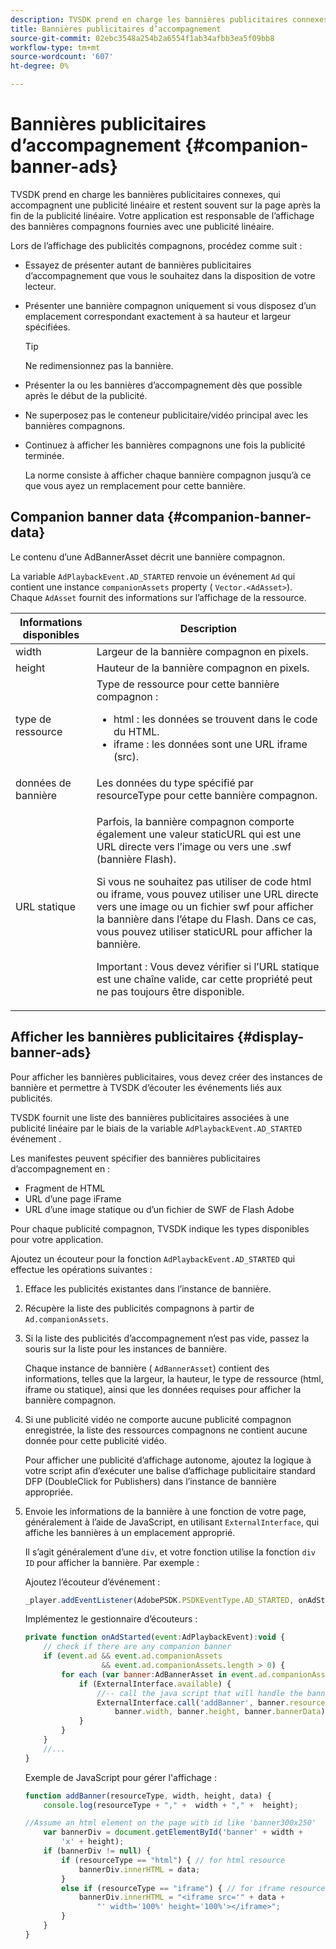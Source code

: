 ```yaml
---
description: TVSDK prend en charge les bannières publicitaires connexes, qui accompagnent une publicité linéaire et restent souvent sur la page après la fin de la publicité linéaire. Votre application est responsable de l’affichage des bannières compagnons fournies avec une publicité linéaire.
title: Bannières publicitaires d’accompagnement
source-git-commit: 02ebc3548a254b2a6554f1ab34afbb3ea5f09bb8
workflow-type: tm+mt
source-wordcount: '607'
ht-degree: 0%

---
```


# Bannières publicitaires d’accompagnement {#companion-banner-ads}

TVSDK prend en charge les bannières publicitaires connexes, qui accompagnent une publicité linéaire et restent souvent sur la page après la fin de la publicité linéaire. Votre application est responsable de l’affichage des bannières compagnons fournies avec une publicité linéaire.

Lors de l’affichage des publicités compagnons, procédez comme suit :

* Essayez de présenter autant de bannières publicitaires d’accompagnement que vous le souhaitez dans la disposition de votre lecteur.
* Présenter une bannière compagnon uniquement si vous disposez d’un emplacement correspondant exactement à sa hauteur et largeur spécifiées.

  >[!TIP]
  >
  >Ne redimensionnez pas la bannière.

* Présenter la ou les bannières d’accompagnement dès que possible après le début de la publicité.
* Ne superposez pas le conteneur publicitaire/vidéo principal avec les bannières compagnons.
* Continuez à afficher les bannières compagnons une fois la publicité terminée.

  La norme consiste à afficher chaque bannière compagnon jusqu’à ce que vous ayez un remplacement pour cette bannière.

## Companion banner data {#companion-banner-data}

Le contenu d’une AdBannerAsset décrit une bannière compagnon.

<!--<a id="section_D730B4FD6FD749E9860B6A07FC110552"></a>-->

La variable `AdPlaybackEvent.AD_STARTED` renvoie un événement `Ad` qui contient une instance `companionAssets` property ( `Vector.<AdAsset>`).
Chaque `AdAsset` fournit des informations sur l’affichage de la ressource.

<table id="table_760C885E2DCA4BE983CC57FDA7BD5B14"> 
 <thead> 
  <tr> 
   <th colname="col1" class="entry"> Informations disponibles </th> 
   <th colname="col2" class="entry"> Description </th> 
  </tr> 
 </thead>
 <tbody> 
  <tr> 
   <td colname="col1"> width </td> 
   <td colname="col2"> Largeur de la bannière compagnon en pixels. </td> 
  </tr> 
  <tr> 
   <td colname="col1"> height </td> 
   <td colname="col2"> Hauteur de la bannière compagnon en pixels. </td> 
  </tr> 
  <tr> 
   <td colname="col1"> type de ressource </td> 
   <td colname="col2">Type de ressource pour cette bannière compagnon : 
    <ul id="ul_A067787FE49E4B6095BE0AC1D447DBB3"> 
     <li id="li_02B7224C67004095B3F6E50FD21E507E">html : les données se trouvent dans le code du HTML. </li> 
     <li id="li_5F37E14472424F808C6094F42009E676">iframe : les données sont une URL iframe (src). </li> 
    </ul> </td> 
  </tr> 
  <tr> 
   <td colname="col1"> données de bannière </td> 
   <td colname="col2"> Les données du type spécifié par <span class="codeph"> resourceType</span> pour cette bannière compagnon. </td> 
  </tr> 
  <tr> 
   <td colname="col1"> URL statique </td> 
   <td colname="col2"> <p>Parfois, la bannière compagnon comporte également une valeur staticURL qui est une URL directe vers l’image ou vers une <span class="filepath"> .swf</span> (bannière Flash). </p> <p>Si vous ne souhaitez pas utiliser de code html ou iframe, vous pouvez utiliser une URL directe vers une image ou un fichier swf pour afficher la bannière dans l’étape du Flash. Dans ce cas, vous pouvez utiliser staticURL pour afficher la bannière. </p> <p>Important : Vous devez vérifier si l’URL statique est une chaîne valide, car cette propriété peut ne pas toujours être disponible. </p> </td> 
  </tr> 
 </tbody> 
</table>

## Afficher les bannières publicitaires {#display-banner-ads}

Pour afficher les bannières publicitaires, vous devez créer des instances de bannière et permettre à TVSDK d’écouter les événements liés aux publicités.

TVSDK fournit une liste des bannières publicitaires associées à une publicité linéaire par le biais de la variable `AdPlaybackEvent.AD_STARTED` événement .

Les manifestes peuvent spécifier des bannières publicitaires d’accompagnement en :

* Fragment de HTML
* URL d’une page iFrame
* URL d’une image statique ou d’un fichier de SWF de Flash Adobe

Pour chaque publicité compagnon, TVSDK indique les types disponibles pour votre application.

Ajoutez un écouteur pour la fonction `AdPlaybackEvent.AD_STARTED` qui effectue les opérations suivantes :

1. Efface les publicités existantes dans l’instance de bannière.

1. Récupère la liste des publicités compagnons à partir de `Ad.companionAssets`.

1. Si la liste des publicités d’accompagnement n’est pas vide, passez la souris sur la liste pour les instances de bannière.

   Chaque instance de bannière ( `AdBannerAsset`) contient des informations, telles que la largeur, la hauteur, le type de ressource (html, iframe ou statique), ainsi que les données requises pour afficher la bannière compagnon.

1. Si une publicité vidéo ne comporte aucune publicité compagnon enregistrée, la liste des ressources compagnons ne contient aucune donnée pour cette publicité vidéo.

   Pour afficher une publicité d’affichage autonome, ajoutez la logique à votre script afin d’exécuter une balise d’affichage publicitaire standard DFP (DoubleClick for Publishers) dans l’instance de bannière appropriée.

1. Envoie les informations de la bannière à une fonction de votre page, généralement à l’aide de JavaScript, en utilisant `ExternalInterface`, qui affiche les bannières à un emplacement approprié.

   Il s’agit généralement d’une `div`, et votre fonction utilise la fonction `div ID` pour afficher la bannière. Par exemple :

   Ajoutez l’écouteur d’événement :

   ```js
   _player.addEventListener(AdobePSDK.PSDKEventType.AD_STARTED, onAdStarted);
   ```

   Implémentez le gestionnaire d’écouteurs :

   ```js
   private function onAdStarted(event:AdPlaybackEvent):void { 
       // check if there are any companion banner 
       if (event.ad && event.ad.companionAssets  
                    && event.ad.companionAssets.length > 0) { 
           for each (var banner:AdBannerAsset in event.ad.companionAssets) { 
               if (ExternalInterface.available) { 
                   //-- call the java script that will handle the banner display. 
                   ExternalInterface.call('addBanner', banner.resourceType,  
                       banner.width, banner.height, banner.bannerData); 
               } 
           } 
       }  
       //...        
   }
   ```

   Exemple de JavaScript pour gérer l&#39;affichage :

   ```js
   function addBanner(resourceType, width, height, data) { 
       console.log(resourceType + "," +  width + "," +  height); 
   
   //Assume an html element on the page with id like 'banner300x250' 
       var bannerDiv = document.getElementById('banner' + width +  
           'x' + height);  
       if (bannerDiv != null) { 
           if (resourceType == "html") { // for html resource 
               bannerDiv.innerHTML = data; 
           } 
           else if (resourceType == "iframe") { // for iframe resource 
               bannerDiv.innerHTML = "<iframe src='" + data +  
                   "' width='100%' height='100%'></iframe>"; 
           } 
       } 
   }
   ```
